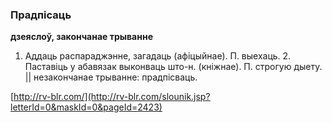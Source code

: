 ### Прадпісаць
**дзеяслоў, закончанае трыванне**

1. Аддаць распараджэнне, загадаць (афіцыйнае). П. выехаць. 2. Паставіць у абавязак выконваць што-н. (кніжнае). П. строгую дыету. || незакончанае трыванне: прадпісваць.

<a rel="author">[http://rv-blr.com/](http://rv-blr.com/slounik.jsp?letterId=0&maskId=0&pageId=2423)</a>
